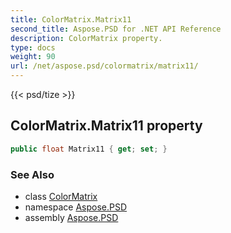 ```yaml
---
title: ColorMatrix.Matrix11
second_title: Aspose.PSD for .NET API Reference
description: ColorMatrix property. 
type: docs
weight: 90
url: /net/aspose.psd/colormatrix/matrix11/
---
```

{{< psd/tize >}}
## ColorMatrix.Matrix11 property

```csharp
public float Matrix11 { get; set; }
```

### See Also

* class [ColorMatrix](../)
* namespace [Aspose.PSD](../../colormatrix/)
* assembly [Aspose.PSD](../../../)



